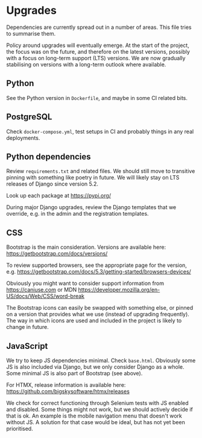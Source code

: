Upgrades
========
Dependencies are currently spread out in a number of areas. This file tries to
summarise them.

Policy around upgrades will eventually emerge. At the start of the project, the
focus was on the future, and therefore on the latest versions, possibly with a
focus on long-term support (LTS) versions. We are now gradually stabilising on
versions with a long-term outlook where available.


Python
------
See the Python version in `Dockerfile`, and maybe in some CI related bits.

PostgreSQL
----------
Check `docker-compose.yml`, test setups in CI and probably things in any real
deployments.

Python dependencies
-------------------
Review `requirements.txt` and related files. We should still move to transitive
pinning with something like poetry in future. We will likely stay on LTS
releases of Django since version 5.2.

Look up each package at https://pypi.org/

During major Django upgrades, review the Django templates that we override, e.g.
in the admin and the registration templates.

CSS
---
Bootstrap is the main consideration. Versions are available here:
https://getbootstrap.com/docs/versions/

To review supported browsers, see the appropriate page for the version, e.g.
https://getbootstrap.com/docs/5.3/getting-started/browsers-devices/

Obviously you might want to consider support information from
https://caniuse.com or MDN
https://developer.mozilla.org/en-US/docs/Web/CSS/word-break

The Bootstrap icons can easily be swapped with something else, or pinned on a
version that provides what we use (instead of upgrading frequently). The way in
which icons are used and included in the project is likely to change in future.

JavaScript
----------
We try to keep JS dependencies minimal. Check `base.html`. Obviously some JS is
also included via Django, but we only consider Django as a whole. Some minimal
JS is also part of Bootstrap (see above).

For HTMX, release information is available here:
https://github.com/bigskysoftware/htmx/releases

We check for correct functioning through Selenium tests with JS enabled and
disabled. Some things might not work, but we should actively decide if that is
ok. An example is the mobile navigation menu that doesn't work without JS. A
solution for that case would be ideal, but has not yet been prioritised.

